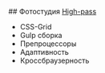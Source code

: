 ##  Фотостудия [High-pass](https://gluzd90.github.io/high-pass/)
- CSS-Grid
- Gulp сборка
- Препроцессоры
- Адаптивность
- Кроссбраузерность
 
 
